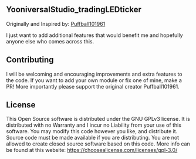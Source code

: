 ## YooniversalStudio_tradingLEDticker
Originally and Inspired by: [Puffball101961](https://github.com/Puffball101961/matrixticker)

I just want to add additional features that would benefit me and hopefully anyone else who comes across this.

## Contributing
I will be welcoming and encouraging improvements and extra features to the code. If you want to add your own module or fix one of mine, make a PR!
More importantly please support the original creator Puffball101961.

## License
This Open Source software is distributed under the GNU GPLv3 license. It is distributed with no Warranty and I incur no Liability from your use of this software. You may modify this code however you like, and distribute it. Source code must be made available if you are distributing. You are not allowed to create closed source software based on this code. More info can be found at this website: https://choosealicense.com/licenses/gpl-3.0/